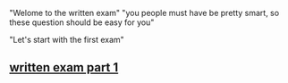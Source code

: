 "Welome to the written exam"
"you people must have be pretty smart, so these question should be easy for you"

"Let's start with the first exam"
## [written exam part 1](writen2.md)

